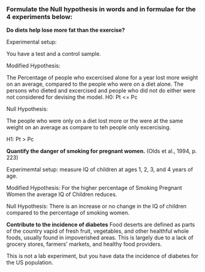 ### Formulate the Null hypothesis in words and in formulae for the 4 experiments below:

**Do diets help lose more fat than the exercise?**

Experimental setup:

You have a test and a control sample. 

Modified Hypothesis:

The Percentage of people who excercised alone for a year lost more weight on an average, compared to the people who were on a diet alone. The persons who dieted and excercised and people who did not do either were not considered for devising the model. 
H0: Pt <= Pc


Null Hypothesis: 

The people who were only on a diet lost more or the were at the same weight on an average as compare to teh people only excercising.

H1: Pt > Pc


**Quantify the danger of smoking for pregnant women.** (Olds et al., 1994, p. 223)

Experimemtal setup: measure IQ of children at ages 1, 2, 3, and 4 years of age.

Modified Hypothesis: For the higher percentage of Smoking Pregnant Women the average IQ of Children reduces.

Null Hypothesis: There is an increase or no change in the IQ of children compared to the percentage of smoking women.


**Contribute to the incidence of diabetes** 
Food deserts are defined as parts of the country vapid of fresh fruit, vegetables, and other healthful whole foods, usually found in impoverished areas. This is largely due to a lack of grocery stores, farmers' markets, and healthy food providers.

This is not a lab experiment, but you have data the incidence of diabetes for the US population.


